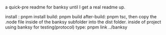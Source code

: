 a quick-pre readme for banksy until I get a real readme up.

install : pnpm install
build: pnpm build
after-build: pnpm tsc, then copy the .node file inside of the banksy subfolder into the dist folder.
inside of project using banksy for testing(protocol) type: pnpm link ../banksy
